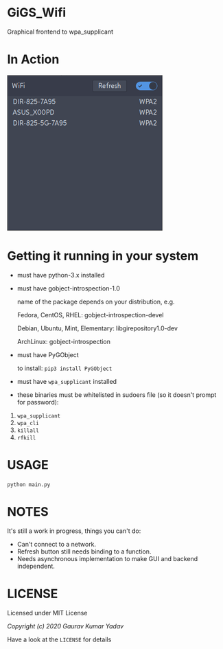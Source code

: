 # GiGS_Wifi
Graphical frontend to wpa_supplicant

# In Action

![Alt text](in_action.png?raw=true "running under Artix Linux and dwm")

# Getting it running in your system
* must have python-3.x installed
* must have gobject-introspection-1.0
    
    name of the package depends on your distribution, e.g.

    Fedora, CentOS, RHEL: gobject-introspection-devel

    Debian, Ubuntu, Mint, Elementary: libgirepository1.0-dev

    ArchLinux: gobject-introspection

* must have PyGObject

    to install: `pip3 install PyGObject`

* must have `wpa_supplicant` installed

* these binaries must be whitelisted in sudoers file (so it doesn't prompt for password):
1. `wpa_supplicant`
2. `wpa_cli`
3. `killall`
4. `rfkill`

# USAGE
 `python main.py`

# NOTES
It's still a work in progress, things you can't do:
* Can't connect to a network.
* Refresh button still needs binding to a function.
* Needs asynchronous implementation to make GUI and backend independent.

# LICENSE
Licensed under MIT License

*Copyright (c) 2020 Gaurav Kumar Yadav*

Have a look at the `LICENSE` for details
